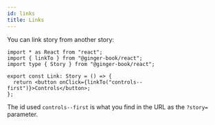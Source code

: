 ```yaml
---
id: links
title: Links
---
```


You can link story from another story:

```tsx
import * as React from "react";
import { linkTo } from "@ginger-book/react";
import type { Story } from "@ginger-book/react";

export const Link: Story = () => {
  return <button onClick={linkTo("controls--first")}>Controls</button>;
};
```

The id used `controls--first` is what you find in the URL as the `?story=` parameter.
